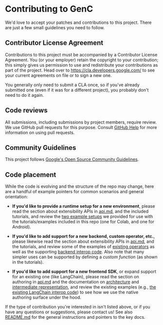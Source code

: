 # Contributing to GenC

We'd love to accept your patches and contributions to this project. There are
just a few small guidelines you need to follow.

## Contributor License Agreement

Contributions to this project must be accompanied by a Contributor License
Agreement. You (or your employer) retain the copyright to your contribution;
this simply gives us permission to use and redistribute your contributions as
part of the project. Head over to <https://cla.developers.google.com/> to see
your current agreements on file or to sign a new one.

You generally only need to submit a CLA once, so if you've already submitted one
(even if it was for a different project), you probably don't need to do it
again.

## Code reviews

All submissions, including submissions by project members, require review. We
use GitHub pull requests for this purpose. Consult
[GitHub Help](https://help.github.com/articles/about-pull-requests/) for more
information on using pull requests.

## Community Guidelines

This project follows
[Google's Open Source Community Guidelines](https://opensource.google.com/conduct/).

## Code placement

While the code is evolving and the structure of the repo may change, here are
a handful of example pointers for common scenarios and general orientation:

*   **If you'd like to provide a runtime setup for a new environment**, please
    read the section about extensibility APIs in
    [api.md](genc/docs/api.md),
    and the included tutorials, and review the
    [two example setups](genc/cc/examples/executors/)
    we provided for use with the tutorials/examples included in this repo (one
    for Colab, and one for Android).

*   **If you'd like to add support for a new backend, custom operator, etc.**,
    please likewise read the section about extensibility APIs in
    [api.md](genc/docs/api.md),
    and the tutorials, and review some of the examples of
    [existing operators](genc/cc/intrinsics/)
    as well as the supporting
    [backend interop code](genc/cc/interop).
    Also note that many simpler uses can be supported by defining a
    *custom function* (as shown in the tutorials).

*   **If you'd like to add support for a new frontend SDK**, or expand support
    for an existing one (like LangChain), please read the section on authoring
    in [api.md](genc/docs/api.md) and the documentation on
    [architecture](genc/docs/architecture.md) and
    [intermediate representation](genc/docs/ir.md),
    and review the existing examples (e.g.,
    [the existing LangChain interop code](genc/python/interop/langchain/))
    to see how we use the native authoring surface under the hood.

If the type of contribution you're interested in isn't listed above, or if you
have any questions or suggestions, please contact us! See also
[README.md](README.md) for the general instructions and pointers to the key
docs.
